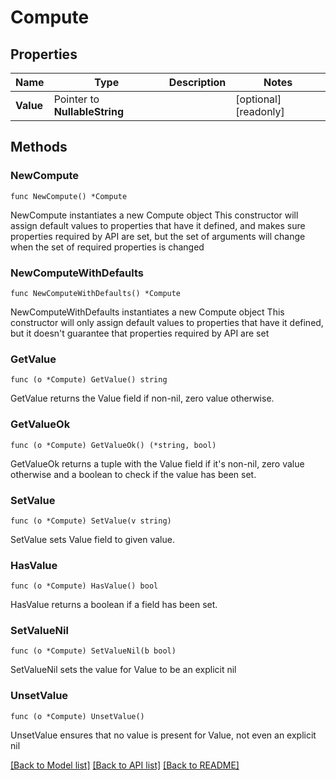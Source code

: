 # Compute

## Properties

Name | Type | Description | Notes
------------ | ------------- | ------------- | -------------
**Value** | Pointer to **NullableString** |  | [optional] [readonly] 

## Methods

### NewCompute

`func NewCompute() *Compute`

NewCompute instantiates a new Compute object
This constructor will assign default values to properties that have it defined,
and makes sure properties required by API are set, but the set of arguments
will change when the set of required properties is changed

### NewComputeWithDefaults

`func NewComputeWithDefaults() *Compute`

NewComputeWithDefaults instantiates a new Compute object
This constructor will only assign default values to properties that have it defined,
but it doesn't guarantee that properties required by API are set

### GetValue

`func (o *Compute) GetValue() string`

GetValue returns the Value field if non-nil, zero value otherwise.

### GetValueOk

`func (o *Compute) GetValueOk() (*string, bool)`

GetValueOk returns a tuple with the Value field if it's non-nil, zero value otherwise
and a boolean to check if the value has been set.

### SetValue

`func (o *Compute) SetValue(v string)`

SetValue sets Value field to given value.

### HasValue

`func (o *Compute) HasValue() bool`

HasValue returns a boolean if a field has been set.

### SetValueNil

`func (o *Compute) SetValueNil(b bool)`

 SetValueNil sets the value for Value to be an explicit nil

### UnsetValue
`func (o *Compute) UnsetValue()`

UnsetValue ensures that no value is present for Value, not even an explicit nil

[[Back to Model list]](../README.md#documentation-for-models) [[Back to API list]](../README.md#documentation-for-api-endpoints) [[Back to README]](../README.md)


